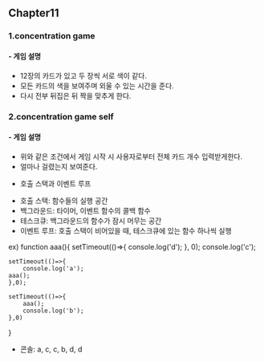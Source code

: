 ## Chapter11

### 1.concentration game

#### - 게임 설명

- 12장의 카드가 있고 두 장씩 서로 색이 같다.
- 모든 카드의 색을 보여주며 외울 수 있는 시간을 준다.
- 다시 전부 뒤집은 뒤 짝을 맞추게 한다.

### 2.concentration game self

#### - 게임 설명

- 위와 같은 조건에서 게임 시작 시 사용자로부터 전체 카드 개수 입력받게한다.
- 얼마나 걸렸는지 보여준다.

* 호출 스택과 이벤트 루프

- 호출 스택: 함수들의 실행 공간
- 백그라운드: 타이머, 이벤트 함수의 콜백 함수
- 테스크큐: 백그라운드의 함수가 잠시 머무는 공간
- 이벤트 루프: 호출 스택이 비어있을 때, 테스크큐에 있는 함수 하나씩 실행

ex) function aaa(){
setTimeout(()=>{
console.log('d');
}, 0);
console.log('c');

    setTimeout(()=>{
        console.log('a');
    aaa();
    },0);

    setTimeout(()=>{
        aaa();
        console.log('b');
    },0)

}

- 콘솔: a, c, c, b, d, d
